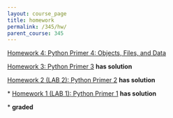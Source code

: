 ```yaml
---
layout: course_page
title: homework
permalink: /345/hw/
parent_course: 345
---
```


[Homework 4: Python Primer 4: Objects, Files, and Data](/345/hw4)

[Homework 3: Python Primer 3](/345/hw3) **has solution** 

[Homework 2 (LAB 2): Python Primer 2](/345/hw2) **has solution**

\*  [Homework 1 (LAB 1): Python Primer 1](/345/hw1/) **has solution**


\* **graded**
